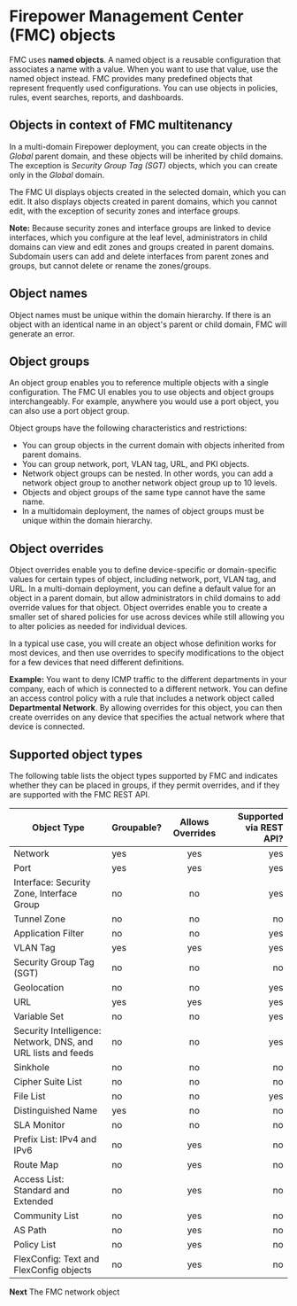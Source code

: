 # Firepower Management Center (FMC) objects

FMC uses **named objects**. A named object is a reusable configuration that associates a name with a value. When you want to use that value, use the named object instead. FMC provides many predefined objects that represent frequently used configurations. You can use objects in policies, rules, event searches, reports, and dashboards.

## Objects in context of FMC multitenancy

In a multi-domain Firepower deployment, you can create objects in the *Global* parent domain, and these objects will be inherited by child domains. The exception is *Security Group Tag (SGT)* objects, which you can create only in the *Global* domain.

The FMC UI displays objects created in the selected domain, which you can edit. It also displays objects created in parent domains, which you cannot edit, with the exception of security zones and interface groups.

**Note:** Because security zones and interface groups are linked to device interfaces, which you configure at the leaf level, administrators in child domains can view and edit zones and groups created in parent domains. Subdomain users can add and delete interfaces from parent zones and groups, but cannot delete or rename the zones/groups.

## Object names

Object names must be unique within the domain hierarchy. If there is an object with an identical name in an object's parent or child domain, FMC will generate an error.

## Object groups

An object group enables you to reference multiple objects with a single configuration. The FMC UI enables you to use objects and object groups interchangeably. For example, anywhere you would use a port object, you can also use a port object group.

Object groups have the following characteristics and restrictions:

* You can group objects in the current domain with objects inherited from parent domains.
* You can group network, port, VLAN tag, URL, and PKI objects.
* Network object groups can be nested. In other words, you can add a network object group to another network object group up to 10 levels.
* Objects and object groups of the same type cannot have the same name.
* In a multidomain deployment, the names of object groups must be unique within the domain hierarchy.

## Object overrides

Object overrides enable you to define device-specific or domain-specific values for certain types of object, including network, port, VLAN tag, and URL. In a multi-domain deployment, you can define a default value for an object in a parent domain, but allow administrators in child domains to add override values for that object. Object overrides enable you to create a smaller set of shared policies for use across devices while still allowing you to alter policies as needed for individual devices.

In a typical use case, you will create an object whose definition works for most devices, and then use overrides to specify modifications to the object for a few devices that need different definitions.

**Example:** You want to deny ICMP traffic to the different departments in your company, each of
which is connected to a different network. You can define an access control policy with a rule that includes a network object called **Departmental Network**. By allowing overrides for this object, you can then create overrides on any device that specifies the actual network where that device is connected.

## Supported object types

The following table lists the object types supported by FMC and indicates whether they can be placed in groups, if they permit overrides, and if they are supported with the FMC REST API.

|Object Type | Groupable? | Allows Overrides |Supported via REST API?|
|------------------------------------------------------------|----------------|:------------------:|----------------:|
|Network| yes| yes|yes|
|Port |yes |yes|yes|
|Interface: Security Zone, Interface Group |no| no|yes|
|Tunnel Zone| no| no| no|
|Application Filter| no| no|yes|
|VLAN Tag |yes| yes|yes|
|Security Group Tag (SGT)| no| no| no|
|Geolocation |no| no|yes|
|URL |yes| yes| yes|
|Variable Set |no| no|yes|
|Security Intelligence: Network, DNS, and URL lists and feeds|no|no|yes|
|Sinkhole| no| no|no|
|Cipher Suite List| no| no|no|
|File List |no| no|yes|
|Distinguished Name| yes| no| no|
|SLA Monitor| no |no|no|
|Prefix List: IPv4 and IPv6 |no| yes|no|
|Route Map |no| yes| no|
|Access List: Standard and Extended| no| yes| no|
|Community List| no| yes| no |
|AS Path | no| yes| no |
|Policy List | no | yes|no|
|FlexConfig: Text and FlexConfig objects| no| yes|no|

**Next** The FMC network object
